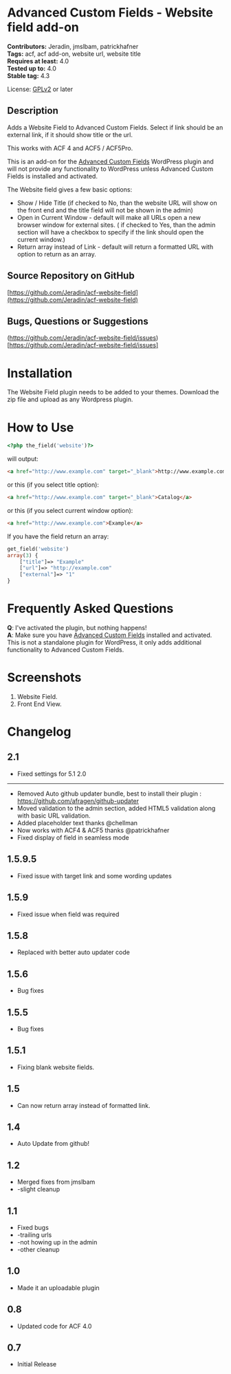 Advanced Custom Fields - Website field add-on
===

**Contributors:** Jeradin, jmslbam, patrickhafner  
**Tags:** acf, acf add-on, website url, website title  
**Requires at least:** 4.0  
**Tested up to:** 4.0  
**Stable tag:** 4.3  

License: [GPLv2](http://www.gnu.org/licenses/gpl-2.0.html) or later

Description
---

Adds a Website Field to Advanced Custom Fields. Select if link should be an external link, if it should show title or the url.

This works with ACF 4 and ACF5 / ACF5Pro.

This is an add-on for the [Advanced Custom Fields](http://wordpress.org/extend/plugins/advanced-custom-fields/)
WordPress plugin and will not provide any functionality to WordPress unless Advanced Custom Fields is installed
and activated.

The Website field gives a few basic options:

* Show / Hide Title (if checked to No, than the website URL will show on the front end and the title field will not be shown in the admin)
* Open in Current Window - default will make all URLs open a new browser window for external sites. ( if checked to Yes, than the admin section will have a checkbox to specify if the link should open the current window.)
* Return array instead of Link - default will return a formatted URL with option to return as an array.

Source Repository on GitHub
---
[https://github.com/Jeradin/acf-website-field](https://github.com/Jeradin/acf-website-field)

Bugs, Questions or Suggestions
---
(https://github.com/Jeradin/acf-website-field/issues)[https://github.com/Jeradin/acf-website-field/issues]


Installation
===

The Website Field plugin needs to be added to your themes. Download the zip file and upload as any Wordpress plugin.

How to Use
===
```php
<?php the_field('website')?>
```
will output:
```html
<a href="http://www.example.com" target="_blank">http://www.example.com</a>
```

or this (if you select title option):
```html
<a href="http://www.example.com" target="_blank">Catalog</a>
```

or this (if you select current window option):
```html
<a href="http://www.example.com">Example</a>
```

If you have the field return an array:
```php
get_field('website')
array(3) { 
	["title"]=> "Example" 
	["url"]=> "http://example.com" 
	["external"]=> "1" 
} 
```

Frequently Asked Questions
===

**Q**: I've activated the plugin, but nothing happens!  
**A**: Make sure you have [Advanced Custom Fields](http://wordpress.org/extend/plugins/advanced-custom-fields/) installed and
activated. This is not a standalone plugin for WordPress, it only adds additional functionality to Advanced Custom Fields.

Screenshots
===

1. Website Field.
2. Front End View.

Changelog
===
2.1
---
* Fixed settings for 5.1
2.0
---
* Removed Auto github updater bundle, best to install their plugin : https://github.com/afragen/github-updater
* Moved validation to the admin section, added HTML5 validation along with basic URL validation.
* Added placeholder text thanks @chellman
* Now works with ACF4 & ACF5 thanks @patrickhafner
* Fixed display of field in seamless mode

1.5.9.5
---
* Fixed issue with target link and some wording updates

1.5.9
---
* Fixed issue when field was required

1.5.8
---
* Replaced with better auto updater code

1.5.6
---
* Bug fixes

1.5.5
---
* Bug fixes

1.5.1
---
* Fixing blank website fields.

1.5
---
* Can now return array instead of formatted link.

1.4
---
* Auto Update from github!

1.2
---
* Merged fixes from jmslbam
* -slight cleanup

1.1
---
* Fixed bugs
* -trailing urls
* -not howing up in the admin
* -other cleanup

1.0
---
* Made it an uploadable plugin

0.8
---
* Updated code for ACF 4.0

0.7
---
* Initial Release
